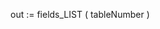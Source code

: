 ﻿<!----------------------------------------------------out := fields_LIST ( tableNumber ) -> tableNumber (Text) <- out (Object)-->out := fields_LIST ( tableNumber )